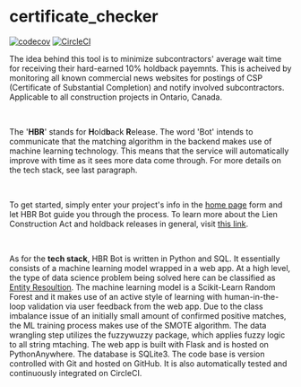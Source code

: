 # certificate_checker 
[![codecov](https://codecov.io/gh/confirmationbias616/certificate_checker/branch/master/graph/badge.svg)](https://codecov.io/gh/confirmationbias616/certificate_checker)
[![CircleCI](https://circleci.com/gh/confirmationbias616/certificate_checker.svg?style=svg)](https://circleci.com/gh/confirmationbias616/certificate_checker)

<P class="blocktext">
    The idea behind this tool is to minimize subcontractors' average wait
  time for receiving their hard-earned 10% holdback payemnts. This is
    acheived by monitoring all known commercial news websites for
    postings of CSP (Certificate of Substantial Completion) and notify
    involved subcontractors. Applicable to all construction projects in
    Ontario, Canada.
</P>
<br>
<P class="blocktext">
    The '<b>HBR</b>' stands for <b>H</b>old<b>b</b>ack <b>R</b>elease. The
    word 'Bot' intends to communicate that the matching algorithm in the backend
    makes use of machine learning technology. This means that the service will
    automatically improve with time as it sees more data come through. For more
    details on the tech stack, see last paragraph.
</P>
<br>
<P class="blocktext">
    To get started, simply enter your project's info in the 
    <a href="https://hbr-bot.com">home page</a> form
    and let HBR Bot guide you through the process. To learn more about the Lien
    Construction Act and holdback releases in general, visit
    <a href="https://canada.constructconnect.com/dcn/construction-act">this link<a>.</a>
</P>
<br>
<P class="blocktext">
    As for the <b>tech stack</b>, HBR Bot is written in Python and SQL. It essentially
    consists of a machine learning model wrapped in a web app. At a high level,
    the type of data science problem being solved here can be classified as
    <a href='http://www.datacommunitydc.org/blog/2013/08/entity-resolution-for-big-data'>
        Entity Resoultion</a>.
    The machine learning model is a Scikit-Learn Random Forest and it makes use of
    an active style of learning with human-in-the-loop validation via user feedback
    from the web app. Due to the class imbalance issue of an initially small amount
    of confirmed positive matches, the ML training process makes use of the SMOTE
    algorithm. The data wrangling step utilizes the fuzzywuzzy package, which
    applies fuzzy logic to all string mtaching. The web app is built with Flask and is
    hosted on PythonAnywhere. The database is SQLite3. The code base is version
    controlled with Git and hosted on GitHub. It is also automatically tested and
    continuously integrated on CircleCI.
</P>
